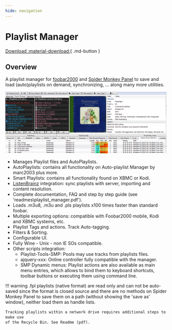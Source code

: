 ```yaml
---
hide: navigation
---
```


# Playlist Manager

[Download :material-download:](https://github.com/regorxxx/Playlist-Manager-SMP){ .md-button }

## Overview

A playlist manager for [foobar2000](https://www.foobar2000.org/) and 
[Spider Monkey Panel](https://theqwertiest.github.io/foo_spider_monkey_panel/)
to save and load (auto)playlists on demand, synchronizing, ... along many more utilities.

![Playlist Manager UI](../images/pm.gif)

- Manages Playlist files and AutoPlaylists.
- AutoPlaylists: contains all functionality on Auto-playlist Manager by marc2003 plus more.
- Smart Playlists: contains all functionality found on XBMC or Kodi.
- [ListenBrainz](https://listenbrainz.org/) integration: sync playlists with server, importing and content resolution.
- Complete documentation, FAQ and step by step guide (see 'readmes\playlist_manager.pdf').
- Loads .m3u8, .m3u and .pls playlists x100 times faster than standard foobar.
- Multiple exporting options: compatible with Foobar2000 mobile, Kodi and XBMC systems, etc.
- Playlist Tags and actions. Track Auto-tagging.
- Filters & Sorting.
- Configurable UI.
- Fully Wine - Unix - non IE SOs compatible.
- Other scripts integration:
	- Playlist-Tools-SMP: Pools may use tracks from playlists files.
    - ajquery-xxx: Online controller fully compatible with the manager.
    - SMP Dynamic menus: Playlist actions are also available as main menu
	entries, which allows to bind them to keyboard shortcuts, toolbar buttons
	or executing them using command line.

!!! warning
	.fpl playlists (native format) are read only and can not be auto-saved since
	the format is closed source and there are no methods on Spider Monkey Panel
	to save them on a path (without showing the 'save as' window), neither load
	them as handle lists.

	Tracking playlists within a network drive requires additional steps to make use
	of the Recycle Bin. See Readme (pdf).